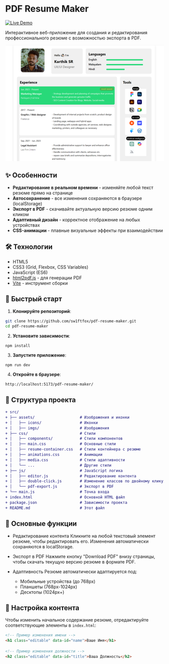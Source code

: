 # PDF Resume Maker

[![Live Demo](https://img.shields.io/badge/Live-Demo-brightgreen)](https://sw1ftfox.github.io/pdf-resume-maker/)

Интерактивное веб-приложение для создания и редактирования профессионального резюме с возможностью экспорта в PDF.

![Resume Preview](screenshot.png)

## ✨ Особенности

- **Редактирование в реальном времени** - изменяйте любой текст резюме прямо на странице
- **Автосохранение** - все изменения сохраняются в браузере (localStorage)
- **Экспорт в PDF** - скачивайте актуальную версию резюме одним кликом
- **Адаптивный дизайн** - корректное отображение на любых устройствах
- **CSS-анимации** - плавные визуальные эффекты при взаимодействии

## 🛠 Технологии

- HTML5
- CSS3 (Grid, Flexbox, CSS Variables)
- JavaScript (ES6)
- [html2pdf.js](https://github.com/eKoopmans/html2pdf.js) - для генерации PDF
- [Vite](https://vitejs.dev/) - инструмент сборки

## 🚀 Быстрый старт

1. **Клонируйте репозиторий**:

```bash
git clone https://github.com/sw1ftfox/pdf-resume-maker.git
cd pdf-resume-maker
```

2. **Установите зависимости**:

```
npm install
```

3. **Запустите приложение**:

```
npm run dev
```

4. **Откройте в браузере**:

```
http://localhost:5173/pdf-resume-maker/
```

## 📁 Структура проекта

```diff
+ src/
+ ├── assets/                    # Изображения и иконки
+ │   ├── icons/                 # Иконки
+ │   ├── imgs/                  # Изображения
+ ├── css/                       # Стили
+ │   ├── components/            # Стили компонентов
+ │   ├── main.css               # Основные стили
+ │   ├── resume-container.css   # Стили контейнера с резюме
+ │   ├── animations.css         # Анимации
+ │   ├── media.css              # Стили адаптивности
+ │   └── ...                    # Другие стили
+ ├── js/                        # JavaScript логика
+ │   ├── editor.js              # Редактирование контента
+ │   ├── double-click.js        # Изменение классов по двойному клику
+ │   └── pdf-export.js          # Экспорт в PDF
+ └── main.js                    # Точка входа
+ index.html                     # Основной HTML файл
+ package.json                   # Зависимости проекта
+ README.md                      # Этот файл
```

## 🧩 Основные функции

- Редактирование контента
  Кликните на любой текстовый элемент резюме, чтобы редактировать его. Изменения автоматически сохраняются в localStorage.

- Экспорт в PDF
  Нажмите кнопку "Download PDF" внизу страницы, чтобы скачать текущую версию резюме в формате PDF.

- Адаптивность
  Резюме автоматически адаптируется под:
  - Мобильные устройства (до 768px)
  - Планшеты (768px-1024px)
  - Десктопы (1024px+)

## 📝 Настройка контента

Чтобы изменить начальное содержание резюме, отредактируйте соответствующие элементы в `index.html`:

```html
<!-- Пример изменения имени -->
<h1 class="editable" data-id="name">Ваше Имя</h1>

<!-- Пример изменения должности -->
<h2 class="editable" data-id="title">Ваша Должность</h2>
```
